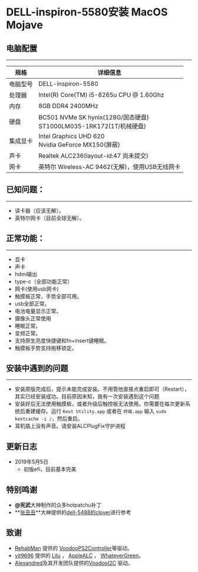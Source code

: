 # DELL-inspiron-5580安装 MacOS Mojave

## 电脑配置

------

| 规格     | 详细信息                                                     |
| -------- | ------------------------------------------------------------ |
| 电脑型号 | DELL-inspiron-5580                                           |
| 处理器   | Intel(R) Core(TM) i5-8265u CPU @ 1.60Ghz                     |
| 内存     | 8GB  DDR4 2400MHz                                            |
| 硬盘     | BC501 NVMe SK hynix(128G/固态硬盘) <br>ST1000LM035-1RK172(1T/机械硬盘) |
| 集成显卡 | Intel Graphics UHD 620  <br>Nvidia GeForce MX150(屏蔽)       |
| 声卡     | Realtek ALC236(layout-id:47 尚未提交)                        |
| 网卡     | 英特尔 Wireless-AC 9462(无解)，使用USB无线网卡               |

## 已知问题：

------

- 读卡器（应该无解）。  
- 英特尔网卡（目前全球无解）。  

## 正常功能：

------

- 显卡  
- 声卡  
- hdmi输出  
- type-c（全部功能正常）  
- 网卡(使用usb网卡) 
- 触摸板正常，手势全部可用。  
- usb全部正常。  
- 电池电量显示正常。  
- 摄像头正常使用 
- 睡眠正常。  
- 变频正常。  
- 支持原生亮度快捷键和fn+insert键睡眠。  
- 触摸板手势支持拖移锁定。

## 安装中遇到的问题

------

- 安装原版完成后，提示未能完成安装。不用管他直接点重启即可（Restart），其实已经安装成功。目前原因未知，我有一次安装遇到这个问题
- 安装好后无法使用触摸板，或者升级后触控板无法使用。你需要在每次更新系统后重建缓存。运行 `Kext Utility.app` 或者在 `终端.app` 输入 `sudo kextcache -i /`，然后重启。  
- 耳机插上没有声音。请安装ALCPlugFix守护进程

## 更新日志

- 2019年5月5日
  - 初版efi，目前基本完美

## 特别鸣谢

- **@宪武**大神制作的众多hotpatchu补丁
- **[张丑丑](<https://github.com/daggeryu>)**大神提供的[dell-5488的clover](<https://github.com/daggeryu/DELL-inspiron-5488>)进行参考

## 致谢

- [RehabMan](https://github.com/RehabMan) 提供的   [VoodooPS2Controller](https://github.com/RehabMan/OS-X-Voodoo-PS2-Controller)等驱动。    
- [vit9696](https://github.com/vit9696) 提供的 [Lilu](https://github.com/acidanthera/Lilu) ， [AppleALC](https://github.com/acidanthera/AppleALC) ， [WhateverGreen](https://github.com/acidanthera/WhateverGreen)。     
- [Alexandred](https://github.com/alexandred)及其开发团队提供的[VoodooI2C](https://github.com/alexandred/VoodooI2C) 驱动。  
